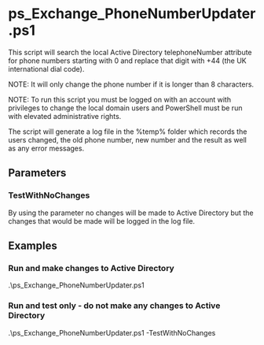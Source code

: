 # ps_Exchange_PhoneNumberUpdater.ps1

This script will search the local Active Directory telephoneNumber attribute for phone numbers starting with 0 and replace that digit with +44 (the UK international dial code). 

NOTE: It will only change the phone number if it is longer than 8 characters.

NOTE: To run this script you must be logged on with an account with privileges to change the local domain users and PowerShell must be run with elevated administrative rights.

The script will generate a log file in the %temp% folder which records the users changed, the old phone number, new number and the result as well as any error messages.


## Parameters

### TestWithNoChanges
By using the parameter no changes will be made to Active Directory but the changes that would be made will be logged in the log file.

## Examples

### Run and make changes to Active Directory

.\ps_Exchange_PhoneNumberUpdater.ps1

### Run and test only - do not make any changes to Active Directory

.\ps_Exchange_PhoneNumberUpdater.ps1 -TestWithNoChanges